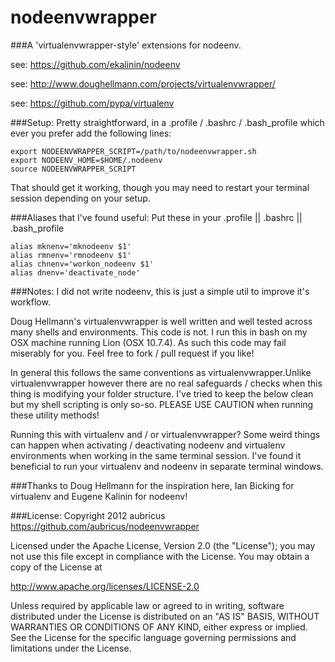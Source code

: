 nodeenvwrapper
==============
###A 'virtualenvwrapper-style' extensions for nodeenv.

see: https://github.com/ekalinin/nodeenv

see: http://www.doughellmann.com/projects/virtualenvwrapper/

see: https://github.com/pypa/virtualenv

###Setup: 
Pretty straightforward, in a .profile / .bashrc / .bash_profile which ever you prefer add the following lines:
```
export NODEENVWRAPPER_SCRIPT=/path/to/nodeenvwrapper.sh
export NODEENV_HOME=$HOME/.nodeenv
source NODEENVWRAPPER_SCRIPT
```
That should get it working, though you may need to restart your terminal session depending on your setup.

###Aliases that I've found useful:
Put these in your .profile || .bashrc || .bash_profile
```
alias mknenv='mknodeenv $1'
alias rmnenv='rmnodeenv $1'
alias chnenv='workon_nodeenv $1'
alias dnenv='deactivate_node'
```
###Notes:
I did not write nodeenv, this is just a simple util to improve it's workflow.

Doug Hellmann's virtualenvwrapper is well written and well tested across many shells and environments. This code is not. I run this in bash on my OSX machine running Lion (OSX 10.7.4). As such this code may fail miserably for you. Feel free to fork / pull request if you like! 

In general this follows the same conventions as virtualenvwrapper.Unlike virtualenvwrapper however there are no real safeguards / checks when this thing is modifying your folder structure. I've tried to keep the below clean but my shell scripting is only so-so. PLEASE USE CAUTION when running these utility methods!

Running this with virtualenv and / or virtualenvwrapper? Some weird things can happen when activating / deactivating nodeenv and virtualenv environments when working in the same terminal session. I've found it beneficial to run your virtualenv and nodeenv in separate terminal windows.

###Thanks to Doug Hellmann for the inspiration here, Ian Bicking for virtualenv and Eugene Kalinin for nodeenv!

###License:
Copyright 2012 aubricus https://github.com/aubricus/nodeenvwrapper

Licensed under the Apache License, Version 2.0 (the "License");
you may not use this file except in compliance with the License.
You may obtain a copy of the License at

  http://www.apache.org/licenses/LICENSE-2.0

Unless required by applicable law or agreed to in writing, software
distributed under the License is distributed on an "AS IS" BASIS,
WITHOUT WARRANTIES OR CONDITIONS OF ANY KIND, either express or implied.
See the License for the specific language governing permissions and
limitations under the License.